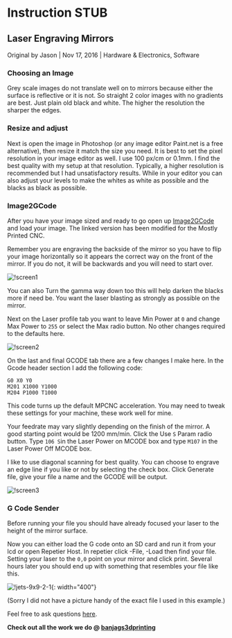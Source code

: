 # Instruction STUB

## Laser Engraving Mirrors

Original by Jason | Nov 17, 2016 | Hardware & Electronics, Software

### Choosing an Image

Grey scale images do not translate well on to mirrors because either the surface is reflective or it
is not. So straight 2 color images with no gradients are best. Just plain old black and white. The
higher the resolution the sharper the edges.

### Resize and adjust

Next is open the image in Photoshop (or any image editor Paint.net is a free alternative), then
resize it match the size you need. It is best to set the pixel resolution in your image editor as
well. I use 100 px/cm or 0.1mm. I find the best quality with my setup at that resolution. Typically,
a higher resolution is recommended but I had unsatisfactory results. While in your editor you can
also adjust your levels to make the whites as white as possible and the blacks as black as possible.

### Image2GCode

After you have your image sized and ready to go open up
[Image2GCode](https://www.v1engineering.com/forum/topic/image2gcode-free-raster-image-laser-engraving-software-modified-for-mpcnc/)
and load your image. The linked version has been modified for the Mostly Printed CNC.

Remember you are engraving the backside of the mirror so you have to flip your image horizontally so
it appears the correct way on the front of the mirror. If you do not, it will be backwards and you
will need to start over.

![!screen1](https://www.v1engineering.com/wp-content/uploads/2016/11/Screen1.jpg)

You can also Turn the gamma way down too this will help darken the blacks more if need be. You want
the laser blasting as strongly as possible on the mirror.

Next on the Laser profile tab you want to leave Min Power at `0` and change Max Power to `255` or
select the Max radio button. No other changes required to the defaults here.

![!screen2](https://www.v1engineering.com/wp-content/uploads/2016/11/Screen2.jpg)

On the last and final GCODE tab there are a few changes I make here. In the Gcode header section I
add the following code:

```
G0 X0 Y0
M201 X1000 Y1000
M204 P1000 T1000
```

This code turns up the default MPCNC acceleration. You may need to tweak these settings for your
machine, these work well for mine.

Your feedrate may vary slightly depending on the finish of the mirror. A good starting point would
be 1200 mm/min. Click the Use `S` Param radio button. Type `106 S`in the Laser Power on MCODE box
and type `M107` in the Laser Power Off MCODE box.

I like to use diagonal scanning for best quality. You can choose to engrave an edge line if you
like or not by selecting the check box. Click Generate file, give your file a name and the GCODE
will be output.

![!screen3](https://www.v1engineering.com/wp-content/uploads/2016/11/Screen3.jpg)

### G Code Sender

Before running your file you should have already focused your laser to the height of the mirror
surface.

Now you can either load the G code onto an SD card and run it from your lcd or open Repetier Host.
In repetier click -File, -Load then find your file. Setting your laser to the `0,0` point on your
mirror and click print. Several hours later you should end up with something that resembles your
file like this.

![!jets-9x9-2-1](https://www.v1engineering.com/wp-content/uploads/2016/11/Jets-9x9-2.1.jpg){: width="400"}

(Sorry I did not have a picture handy of the exact file I used in this example.)

Feel free to ask questions [here](https://www.v1engineering.com/forum/topic/engraved-mirror-logos/).

**Check out all the work we do @ [banjags3dprinting](https://www.facebook.com/banjags3dprinting/)**
